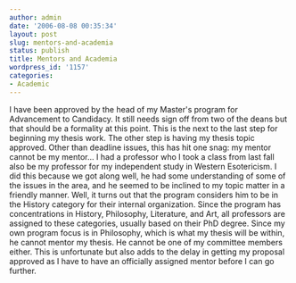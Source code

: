 ```yaml
---
author: admin
date: '2006-08-08 00:35:34'
layout: post
slug: mentors-and-academia
status: publish
title: Mentors and Academia
wordpress_id: '1157'
categories:
- Academic
---
```


I have been approved by the head of my Master's program for Advancement
to Candidacy. It still needs sign off from two of the deans but that
should be a formality at this point. This is the next to the last step
for beginning my thesis work. The other step is having my thesis topic
approved. Other than deadline issues, this has hit one snag: my mentor
cannot be my mentor... I had a professor who I took a class from last
fall also be my professor for my independent study in Western
Esotericism. I did this because we got along well, he had some
understanding of some of the issues in the area, and he seemed to be
inclined to my topic matter in a friendly manner. Well, it turns out
that the program considers him to be in the History category for their
internal organization. Since the program has concentrations in History,
Philosophy, Literature, and Art, all professors are assigned to these
categories, usually based on their PhD degree. Since my own program
focus is in Philosophy, which is what my thesis will be within, he
cannot mentor my thesis. He cannot be one of my committee members
either. This is unfortunate but also adds to the delay in getting my
proposal approved as I have to have an officially assigned mentor before
I can go further.
